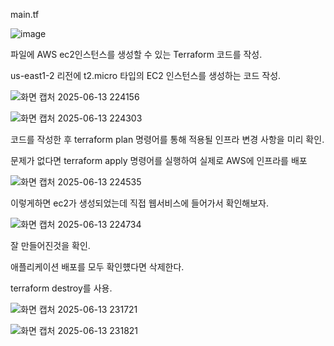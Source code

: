 
main.tf


![image](https://github.com/user-attachments/assets/e3dd7e77-359e-46ff-ac8d-587ef8e1b777)


파일에 AWS ec2인스턴스를 생성할 수 있는 Terraform 코드를 작성.

 us-east1-2 리전에 t2.micro 타입의 EC2 인스턴스를 생성하는 코드 작성.

 
![화면 캡처 2025-06-13 224156](https://github.com/user-attachments/assets/4d8ebaf4-4296-458c-8566-74c803089f9b)


![화면 캡처 2025-06-13 224303](https://github.com/user-attachments/assets/3fc5b8b6-4b43-4de4-a3a3-08b864e53290)


코드를 작성한 후 terraform plan 명령어를 통해 적용될 인프라 변경 사항을 미리 확인.

문제가 없다면 terraform apply 명령어를 실행하여 실제로 AWS에 인프라를 배포


![화면 캡처 2025-06-13 224535](https://github.com/user-attachments/assets/5de6ce30-4d92-4a97-93e7-e0b72419a104)

이렇게하면 ec2가 생성되었는데 직접 웹서비스에 들어가서 확인해보자.

![화면 캡처 2025-06-13 224734](https://github.com/user-attachments/assets/6b0f8566-3d21-4d9c-a73c-83034d089689)

잘 만들어진것을 확인.




애플리케이션 배포를 모두 확인헀다면 삭제한다.

terraform destroy를 사용.

![화면 캡처 2025-06-13 231721](https://github.com/user-attachments/assets/6e868606-e478-499e-9410-0c217be7c4b4)

![화면 캡처 2025-06-13 231821](https://github.com/user-attachments/assets/0844c5dd-2303-4d0d-99f2-dbce92de2861)





